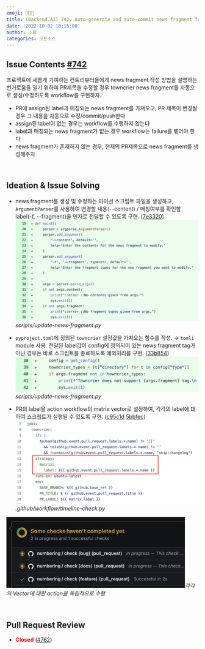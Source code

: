 ```yaml
---
emoji: 👩🏻‍💻
title: (Backend.AI) 742. Auto-generate and auto-commit news fragment from PR title
date: '2022-10-02 18:15:00'
author: 소희
categories: 오픈소스
---
```


## Issue Contents [#742](https://github.com/lablup/backend.ai/issues/742)

프로젝트에 새롭게 기여하는 컨트리뷰터들에게 news fragment 작성 방법을 설명하는 번거로움을 덜기 위하여
PR제목을 수정할 경우 towncrier news fragment를 자동으로 생성/수정하도록 workflow를 구현하자.
- PR에 assign된 label과 매칭되는 news fragment를 가져오고, PR 제목이 변경될 경우 그 내용을 자동으로 수정/commit/push한다
- assign된 label이 없는 경우는 workflow를 수행하지 않는다
- label과 매칭되는 news fragment가 없는 경우 workflow는 failure를 뱉어야 한다
- news fragment가 존재하지 않는 경우, 현재의 PR제목으로 news fragment를 생성해주자

<br>

## Ideation & Issue Solving
- news fragment를 생성 및 수정하는 파이선 스크립트 파일을 생성하고, `ArgumentParser`를 사용하여 변경할 내용(--content) / 매칭여부를 확인할 label(-f, --fragment)을 인자로 전달할 수 있도록 구현. ([7e3320](https://github.com/lablup/backend.ai/pull/762/commits/7e3320f7a9501bda837ea0b8bcf016297cf3c4e0))
![os-generate-frag-001.png](./os-generate-frag-001.png)*scripts/update-news-fragment.py*


- `pyproject.toml`에 정의된 `towncrier` 설정값을 가져오는 함수를 작성. → `tomli` module 사용. 전달된 label값이 config에 정의되어 있는 news fragment tag가 아닌 경우는 바로 스크립트를 종료하도록 예외처리를 구현. ([33b854](https://github.com/lablup/backend.ai/pull/762/commits/33b854eaaed1454b357d389d5c5af31288ce544a))
![os-generate-frag-002.png](./os-generate-frag-002.png)*scripts/update-news-fragment.py*

- PR의 label을 action workflow의 matrix vector로 설정하여, 각각의 label에 대하여 스크립트가 실행될 수 있도록 구현. ([c95c1d](https://github.com/lablup/backend.ai/pull/762/commits/c95c1d100e98dddb7eca5c7818074fe9644587f1) [5bbfec](https://github.com/lablup/backend.ai/pull/762/commits/5bbfec24c08b1d8d512550ad838decabeec3429f))
![os-generate-frag-003.png](./os-generate-frag-003.png)*.github/workflow/timeline-check.py*

![os-generate-frag-004.png](./os-generate-frag-004.png)*각각의 Vector에 대한 action을 독립적으로 수행*


<br>

## Pull Request Review
- <text style="color:red;"><b>Closed</b></text> ([#762](https://github.com/lablup/backend.ai/pull/762))

<br>

## 
``` toc 
```